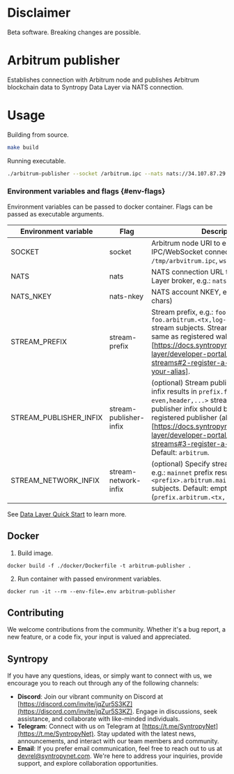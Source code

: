 # Disclaimer

Beta software. Breaking changes are possible.

# Arbitrum publisher

Establishes connection with Arbitrum node and publishes Arbitrum blockchain data to Syntropy Data Layer via NATS connection.

# Usage

Building from source.
```bash
make build
```

Running executable.
```bash
./arbitrum-publisher --socket /arbitrum.ipc --nats nats://34.107.87.29 --stream-prefix my-org --nats-nkey SA..BC
```

### Environment variables and flags {#env-flags}

Environment variables can be passed to docker container. Flags can be passed as executable arguments.

| Environment variable   | Flag                   | Description                                                                                                               |
| ---------------------- | ---------------------- | ------------------------------------------------------------------------------------------------------------------------- |
| SOCKET                 | socket                 | Arbitrum node URI to establish IPC/WebSocket connection, e.g.: `/tmp/arbvitrum.ipc`, `ws://a.b.c.d:8546`                  |
| NATS                   | nats                   | NATS connection URL to Syntropy Data Layer broker, e.g.: `nats://e.f.g.h`                                                 |
| NATS_NKEY              | nats-nkey              | NATS account NKEY, e.g.: `SA..SI` (58 chars)                                                                              |
| STREAM_PREFIX          | stream-prefix          | Stream prefix, e.g.: `foo` prefix results in `foo.arbitrum.<tx,log-even,header,...>` stream subjects. Stream prefix should be same as registered wallet (alias)[https://docs.syntropynet.com/build/data-layer/developer-portal/publish-streams#2-register-a-wallet---get-your-alias].                                     |
| STREAM_PUBLISHER_INFIX | stream-publisher-infix | (optional) Stream publisher infix, e.g.: `foo` infix results in `prefix.foo.<tx,log-even,header,...>` stream subjects. Stream publisher infix should be same as registered publisher (alias)[https://docs.syntropynet.com/build/data-layer/developer-portal/publish-streams#3-register-a-publisher]. Default: `arbitrum`. |
| STREAM_NETWORK_INFIX   | stream-network-infix   | (optional) Specify stream network infix, e.g.: `mainnet` prefix results in `<prefix>.arbitrum.mainnet.<tx,...>` subjects. Default: empty (`prefix.arbitrum.<tx,...>`). |

See [Data Layer Quick Start](https://docs.syntropynet.com/build/data-layer/data-layer-quick-start) to learn more.

## Docker

1. Build image.
```
docker build -f ./docker/Dockerfile -t arbitrum-publisher .
```

2. Run container with passed environment variables.
```
docker run -it --rm --env-file=.env arbitrum-publisher
```

## Contributing

We welcome contributions from the community. Whether it's a bug report, a new feature, or a code fix, your input is valued and appreciated.

## Syntropy

If you have any questions, ideas, or simply want to connect with us, we encourage you to reach out through any of the following channels:

- **Discord**: Join our vibrant community on Discord at [https://discord.com/invite/jqZur5S3KZ](https://discord.com/invite/jqZur5S3KZ). Engage in discussions, seek assistance, and collaborate with like-minded individuals.
- **Telegram**: Connect with us on Telegram at [https://t.me/SyntropyNet](https://t.me/SyntropyNet). Stay updated with the latest news, announcements, and interact with our team members and community.
- **Email**: If you prefer email communication, feel free to reach out to us at devrel@syntropynet.com. We're here to address your inquiries, provide support, and explore collaboration opportunities.
